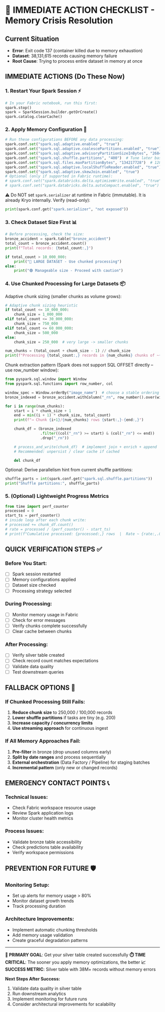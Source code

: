 # 🚨 IMMEDIATE ACTION CHECKLIST - Memory Crisis Resolution

## Current Situation
- **Error**: Exit code 137 (container killed due to memory exhaustion)
- **Dataset**: 38,131,615 records causing memory failure
- **Root Cause**: Trying to process entire dataset in memory at once

## IMMEDIATE ACTIONS (Do These Now)

### 1. Restart Your Spark Session ⚡
```python
# In your Fabric notebook, run this first:
spark.stop()
spark = SparkSession.builder.getOrCreate()
spark.catalog.clearCache()
```

### 2. Apply Memory Configuration 🔧
```python
# Run these configurations BEFORE any data processing:
spark.conf.set("spark.sql.adaptive.enabled", "true")
spark.conf.set("spark.sql.adaptive.coalescePartitions.enabled", "true")
spark.conf.set("spark.sql.adaptive.advisoryPartitionSizeInBytes", "268435456")  # 256MB target
spark.conf.set("spark.sql.shuffle.partitions", "400")  # Tune later based on stage metrics
spark.conf.set("spark.sql.files.maxPartitionBytes", "134217728")  # 128MB to avoid oversized tasks
spark.conf.set("spark.sql.adaptive.localShuffleReader.enabled", "true")
spark.conf.set("spark.sql.adaptive.skewJoin.enabled", "true")
# Optional (only if supported in Fabric runtime):
# spark.conf.set("spark.databricks.delta.optimizeWrite.enabled", "true")
# spark.conf.set("spark.databricks.delta.autoCompact.enabled", "true")
```

⚠️ Do NOT set `spark.serializer` at runtime in Fabric (immutable). It is already Kryo internally. Verify (read-only):
```python
print(spark.conf.get("spark.serializer", "not exposed"))
```

### 3. Check Dataset Size First 📊
```python
# Before processing, check the size:
bronze_accident = spark.table("bronze_accident")
total_count = bronze_accident.count()
print(f"Total records: {total_count:,}")

if total_count > 10_000_000:
    print("🔴 LARGE DATASET - Use chunked processing")
else:
    print("🟢 Manageable size - Proceed with caution")
```

### 4. Use Chunked Processing for Large Datasets 📦

Adaptive chunk sizing (smaller chunks as volume grows):
```python
# Adaptive chunk sizing heuristic
if total_count <= 10_000_000:
    chunk_size = 1_000_000
elif total_count <= 30_000_000:
    chunk_size = 750_000
elif total_count <= 60_000_000:
    chunk_size = 500_000
else:
    chunk_size = 250_000  # very large -> smaller chunks

num_chunks = (total_count + chunk_size - 1) // chunk_size
print(f"Processing {total_count:,} records in {num_chunks} chunks of ~{chunk_size:,}")
```

Chunk extraction pattern (Spark does not support SQL OFFSET directly – use row_number window):
```python
from pyspark.sql.window import Window
from pyspark.sql.functions import row_number, col

window_spec = Window.orderBy("image_name")  # choose a stable ordering column
bronze_indexed = bronze_accident.withColumn("_rn", row_number().over(window_spec))

for i in range(num_chunks):
    start = i * chunk_size + 1
    end = min((i + 1) * chunk_size, total_count)
    print(f"→ Chunk {i+1}/{num_chunks} rows {start:,}-{end:,}")

    chunk_df = (bronze_indexed
                .filter((col("_rn") >= start) & (col("_rn") <= end))
                .drop("_rn"))

    # process_and_write(chunk_df)  # implement join + enrich + append
    # Recommended: unpersist / clear cache if cached

    del chunk_df
```

Optional: Derive parallelism hint from current shuffle partitions:
```python
shuffle_parts = int(spark.conf.get("spark.sql.shuffle.partitions"))
print("Shuffle partitions:", shuffle_parts)
```

### 5. (Optional) Lightweight Progress Metrics
```python
from time import perf_counter
processed = 0
start_ts = perf_counter()
# inside loop after each chunk write:
# processed += chunk_df.count()
# rate = processed / (perf_counter() - start_ts)
# print(f"Cumulative processed: {processed:,} rows  |  Rate ~ {rate:,.0f} rows/sec")
```

## QUICK VERIFICATION STEPS ✅

### Before You Start:
- [ ] Spark session restarted
- [ ] Memory configurations applied  
- [ ] Dataset size checked
- [ ] Processing strategy selected

### During Processing:
- [ ] Monitor memory usage in Fabric
- [ ] Check for error messages
- [ ] Verify chunks complete successfully
- [ ] Clear cache between chunks

### After Processing:
- [ ] Verify silver table created
- [ ] Check record count matches expectations
- [ ] Validate data quality
- [ ] Test downstream queries

## FALLBACK OPTIONS 🔄

### If Chunked Processing Still Fails:
1. **Reduce chunk size** to 250,000 / 100,000 records
2. **Lower shuffle partitions** if tasks are tiny (e.g. 200)
3. **Increase capacity / concurrency limits**
4. **Use streaming approach** for continuous ingest

### If All Memory Approaches Fail:
1. **Pre-filter** in bronze (drop unused columns early)
2. **Split by date ranges** and process sequentially  
3. **External orchestration** (Data Factory / Pipeline) for staging batches
4. **Incremental pattern** (only new or changed records)

## EMERGENCY CONTACT POINTS 📞

### Technical Issues:
- Check Fabric workspace resource usage
- Review Spark application logs
- Monitor cluster health metrics

### Process Issues:
- Validate bronze table accessibility
- Check predictions table availability
- Verify workspace permissions

## PREVENTION FOR FUTURE 🛡️

### Monitoring Setup:
- Set up alerts for memory usage > 80%
- Monitor dataset growth trends
- Track processing duration

### Architecture Improvements:
- Implement automatic chunking thresholds
- Add memory usage validation
- Create graceful degradation patterns

---

**🎯 PRIMARY GOAL**: Get your silver table created successfully
**⏱️ TIME CRITICAL**: The sooner you apply memory optimizations, the better
**📈 SUCCESS METRIC**: Silver table with 38M+ records without memory errors

**Next Steps After Success:**
1. Validate data quality in silver table
2. Run downstream analytics
3. Implement monitoring for future runs
4. Consider architectural improvements for scalability
